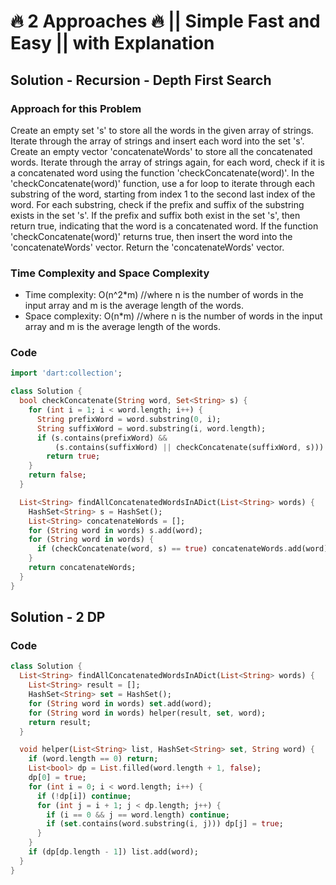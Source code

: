 # 🔥 2 Approaches 🔥 || Simple Fast and Easy || with Explanation

## Solution - Recursion - Depth First Search

### Approach for this Problem

Create an empty set 's' to store all the words in the given array of strings.
Iterate through the array of strings and insert each word into the set 's'.
Create an empty vector 'concatenateWords' to store all the concatenated words.
Iterate through the array of strings again, for each word, check if it is a concatenated word using the function 'checkConcatenate(word)'.
In the 'checkConcatenate(word)' function, use a for loop to iterate through each substring of the word, starting from index 1 to the second last index of the word.
For each substring, check if the prefix and suffix of the substring exists in the set 's'.
If the prefix and suffix both exist in the set 's', then return true, indicating that the word is a concatenated word.
If the function 'checkConcatenate(word)' returns true, then insert the word into the 'concatenateWords' vector.
Return the 'concatenateWords' vector.

### Time Complexity and Space Complexity

- Time complexity: O(n^2*m) //where n is the number of words in the input array and m is the average length of the words.
- Space complexity: O(n*m) //where n is the number of words in the input array and m is the average length of the words.

### Code

```dart
import 'dart:collection';

class Solution {
  bool checkConcatenate(String word, Set<String> s) {
    for (int i = 1; i < word.length; i++) {
      String prefixWord = word.substring(0, i);
      String suffixWord = word.substring(i, word.length);
      if (s.contains(prefixWord) &&
          (s.contains(suffixWord) || checkConcatenate(suffixWord, s)))
        return true;
    }
    return false;
  }

  List<String> findAllConcatenatedWordsInADict(List<String> words) {
    HashSet<String> s = HashSet();
    List<String> concatenateWords = [];
    for (String word in words) s.add(word);
    for (String word in words) {
      if (checkConcatenate(word, s) == true) concatenateWords.add(word);
    }
    return concatenateWords;
  }
}
```

## Solution - 2 DP

### Code

```dart
class Solution {
  List<String> findAllConcatenatedWordsInADict(List<String> words) {
    List<String> result = [];
    HashSet<String> set = HashSet();
    for (String word in words) set.add(word);
    for (String word in words) helper(result, set, word);
    return result;
  }

  void helper(List<String> list, HashSet<String> set, String word) {
    if (word.length == 0) return;
    List<bool> dp = List.filled(word.length + 1, false);
    dp[0] = true;
    for (int i = 0; i < word.length; i++) {
      if (!dp[i]) continue;
      for (int j = i + 1; j < dp.length; j++) {
        if (i == 0 && j == word.length) continue;
        if (set.contains(word.substring(i, j))) dp[j] = true;
      }
    }
    if (dp[dp.length - 1]) list.add(word);
  }
}
```
